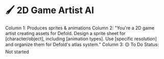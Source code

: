 # 🖌️ 2D Game Artist AI

Column 1: Produces sprites & animations
Column 2: "You're a 2D game artist creating assets for Defold. Design a sprite sheet for [character/object], including [animation types]. Use [specific resolution] and organize them for Defold's atlas system."
Column 3: 🟡 To Do
Status: Not started

[](%F0%9F%96%8C%EF%B8%8F%202D%20Game%20Artist%20AI%201c478c8c4a6a80689b15d87e48abf9bd/Untitled%201c478c8c4a6a8031a5d6dbb99d4bafe0.md)